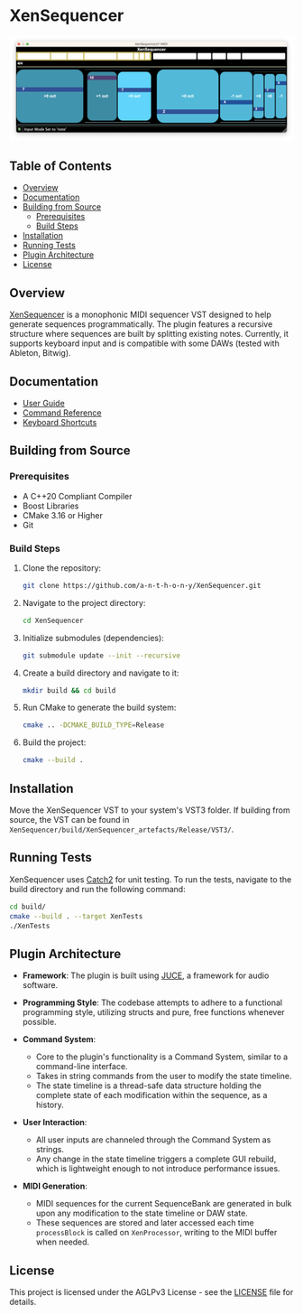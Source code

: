 # XenSequencer

![XenSequencer](/docs/img/XS_v0.1.png)

## Table of Contents
- [Overview](#overview)
- [Documentation](#documentation)
- [Building from Source](#building-from-source)
  - [Prerequisites](#prerequisites)
  - [Build Steps](#build-steps)
- [Installation](#installation)
- [Running Tests](#running-tests)
- [Plugin Architecture](#plugin-architecture)
- [License](#license)

## Overview
[XenSequencer](https://github.com/a-n-t-h-o-n-y/XenSequencer) is a monophonic MIDI sequencer VST designed to help generate sequences programmatically. The plugin features a recursive structure where sequences are built by splitting existing notes. Currently, it supports keyboard input and is compatible with some DAWs (tested with Ableton, Bitwig).

## Documentation
- [User Guide](docs/user_guide.md)
- [Command Reference](docs/command_reference.md)
- [Keyboard Shortcuts](keys.yml)

## Building from Source

### Prerequisites
- A C++20 Compliant Compiler
- Boost Libraries
- CMake 3.16 or Higher
- Git

### Build Steps
1. Clone the repository:
    ```bash
    git clone https://github.com/a-n-t-h-o-n-y/XenSequencer.git
    ```
1. Navigate to the project directory:
    ```bash
    cd XenSequencer
    ```
1. Initialize submodules (dependencies):
    ```bash
    git submodule update --init --recursive
    ```
1. Create a build directory and navigate to it:
    ```bash
    mkdir build && cd build
    ```
1. Run CMake to generate the build system:
    ```bash
    cmake .. -DCMAKE_BUILD_TYPE=Release
    ```
1. Build the project:
    ```bash
    cmake --build .
    ```

## Installation
Move the XenSequencer VST to your system's VST3 folder. If building from source, the VST can be found in `XenSequencer/build/XenSequencer_artefacts/Release/VST3/`.

## Running Tests
XenSequencer uses [Catch2](https://github.com/catchorg/Catch2) for unit testing. To run the tests, navigate to the build directory and run the following command:

```bash
cd build/
cmake --build . --target XenTests
./XenTests
```

## Plugin Architecture

- **Framework**: The plugin is built using [JUCE](https://github.com/juce-framework/JUCE), a framework for audio software.
  
- **Programming Style**: The codebase attempts to adhere to a functional programming style, utilizing structs and pure, free functions whenever possible.

- **Command System**: 
  - Core to the plugin's functionality is a Command System, similar to a command-line interface.
  - Takes in string commands from the user to modify the state timeline.
  - The state timeline is a thread-safe data structure holding the complete state of each modification within the sequence, as a history.

- **User Interaction**:
  - All user inputs are channeled through the Command System as strings.
  - Any change in the state timeline triggers a complete GUI rebuild, which is lightweight enough to not introduce performance issues.

- **MIDI Generation**:
  - MIDI sequences for the current SequenceBank are generated in bulk upon any
  modification to the state timeline or DAW state.
  - These sequences are stored and later accessed each time `processBlock` is called on `XenProcessor`, writing to the MIDI buffer when needed.

## License
This project is licensed under the AGLPv3 License - see the [LICENSE](LICENSE) file for details.